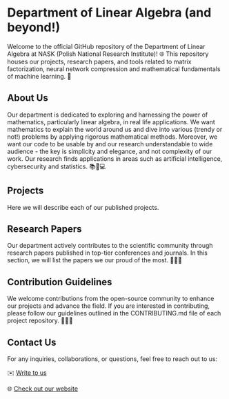 # Department of Linear Algebra (and beyond!)

Welcome to the official GitHub repository of the Department of Linear Algebra at NASK (Polish National Research Institute)! 🌐 This repository houses our projects, research papers, and tools related to matrix factorization, neural network compression and mathematical fundamentals of machine learning. 🚀

## About Us

Our department is dedicated to exploring and harnessing the power of mathematics, particularly linear algebra, in real life applications. We want mathematics to explain the world around us and dive into various (trendy or not!) problems by applying rigorous mathematical methods. Moreover, we want our code to be usable by and our research understandable to wide audience - the key is simplicity and elegance, and not complexity of our work. Our research finds applications in areas such as artificial intelligence, cybersecurity and statistics. 📚🧠💻 

## Projects

Here we will describe each of our published projects.

## Research Papers

Our department actively contributes to the scientific community through research papers published in top-tier conferences and journals. In this section, we will list the papers we our proud of the most. 📝🔬🌐

## Contribution Guidelines

We welcome contributions from the open-source community to enhance our projects and advance the field. If you are interested in contributing, please follow our guidelines outlined in the CONTRIBUTING.md file of each project repository. 🙌🔧📝

## Contact Us

For any inquiries, collaborations, or questions, feel free to reach out to us:

✉️ [Write to us](https://science.nask.pl/en/contact)

🌐 [Check out our website](https://science.nask.pl/en)
